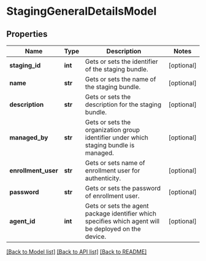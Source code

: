 # StagingGeneralDetailsModel

## Properties
Name | Type | Description | Notes
------------ | ------------- | ------------- | -------------
**staging_id** | **int** | Gets or sets the identifier of the staging bundle. | [optional] 
**name** | **str** | Gets or sets the name of the staging bundle. | [optional] 
**description** | **str** | Gets or sets the description for the staging bundle. | [optional] 
**managed_by** | **str** | Gets or sets the organization group identifier under which staging bundle is managed. | [optional] 
**enrollment_user** | **str** | Gets or sets name of enrollment user for authenticity. | [optional] 
**password** | **str** | Gets or sets the password of enrollment user. | [optional] 
**agent_id** | **int** | Gets or sets the agent package identifier which specifies which agent will be deployed on the device. | [optional] 

[[Back to Model list]](../README.md#documentation-for-models) [[Back to API list]](../README.md#documentation-for-api-endpoints) [[Back to README]](../README.md)



